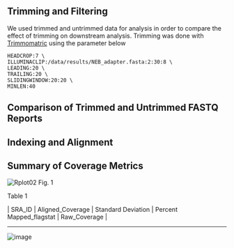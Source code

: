 ## Trimming and Filtering
We used trimmed and untrimmed data for analysis in order to compare the effect of trimming on downstream analysis. Trimming was done with [Trimmomatric](http://www.usadellab.org/cms/?page=trimmomatic) using the parameter below 

```
HEADCROP:7 \
ILLUMINACLIP:/data/results/NEB_adapter.fasta:2:30:8 \
LEADING:20 \
TRAILING:20 \
SLIDINGWINDOW:20:20 \
MINLEN:40
```

## Comparison of Trimmed and Untrimmed FASTQ Reports
## Indexing and Alignment
## Summary of Coverage Metrics
![Rplot02](https://user-images.githubusercontent.com/71617037/155406141-13dd3dcb-62ea-44b7-93c8-a50e985bd52b.png)
                                                                                                         Fig. 1




Table 1

| SRA_ID | Aligned_Coverage | Standard Deviation | Percent Mapped_flagstat | Raw_Coverage |
--------- ------------------ -------------------- ------------------------- -------------
![image](https://user-images.githubusercontent.com/71617037/155406710-23a3c063-e8f1-4684-bf31-a6f4e55965e2.png)

